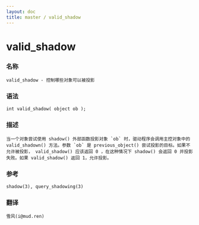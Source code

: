 ```yaml
---
layout: doc
title: master / valid_shadow
---
```

# valid_shadow

### 名称

    valid_shadow - 控制哪些对象可以被投影

### 语法

    int valid_shadow( object ob );

### 描述

    当一个对象尝试使用 shadow() 外部函数投影对象 `ob` 时，驱动程序会调用主控对象中的 valid_shadown() 方法。参数 `ob` 是 previous_object() 尝试投影的目标。如果不允许被投影， valid_shadow() 应该返回 0 ，在这种情况下 shadow() 会返回 0 并投影失败。如果 valid_shadow() 返回 1，允许投影。

### 参考

    shadow(3), query_shadowing(3)

### 翻译 ###

    雪风(i@mud.ren)
